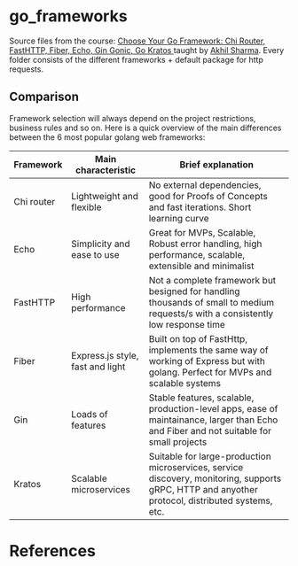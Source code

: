 # go_frameworks

Source files from the course: [Choose Your Go Framework: Chi Router, FastHTTP, Fiber, Echo, Gin Gonic, Go Kratos
](https://www.linkedin.com/learning/choose-your-go-framework-chi-router-fasthttp-fiber-echo-gin-gonic-go-kratos) taught by [Akhil Sharma](https://www.linkedin.com/learning/instructors/akhil-sharma?u=76737724). Every folder consists of the different frameworks + default package for http requests.

## Comparison
Framework selection will always depend on the project restrictions, business rules and so on. Here is a quick overview of the main differences between the 6 most popular golang web frameworks: <br>

| Framework     | Main characteristic               | Brief explanation                                                                                                                                |
| ------------- | --------------------------------  | -----------------------------------------------------------------------------------------------------------------------------------------------  |
| Chi router    | Lightweight and flexible          | No external dependencies, good for Proofs of Concepts and fast iterations. Short learning curve                                                  |
| Echo          | Simplicity and ease to use        | Great for MVPs, Scalable, Robust error handling, high performance, scalable, extensible and minimalist                                           |
| FastHTTP      | High performance                  | Not a complete framework but besigned for handling thousands of small to medium requests/s with a consistently low response time                 |
| Fiber         | Express.js style, fast and light  | Built on top of FastHttp, implements the same way of working of Express but with golang. Perfect for MVPs and scalable systems                   |
| Gin           | Loads of features                 | Stable features, scalable, production-level apps, ease of maintainance, larger than Echo and Fiber and not suitable for small projects           |
| Kratos        | Scalable microservices            | Suitable for large-production microservices, service discovery, monitoring, supports gRPC, HTTP and anyother protocol, distributed systems, etc. |

# References

